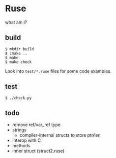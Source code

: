 # Ruse

what am i?

## build

```
$ mkdir build
$ cmake ..
$ make
$ make check
```

Look into `test/*.ruse` files for some code examples.

## test

```
$ ./check.py
```

## todo

* remove ref/var_ref type
* strings
  * compiler-internal structs to store ptr/len
* interop with C
* methods
* inner struct (struct2.ruse)
